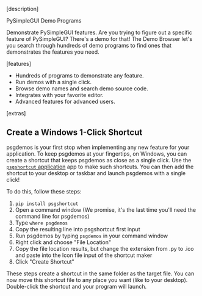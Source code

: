 
[description]

PySimpleGUI Demo Programs

Demonstrate PySimpleGUI features. Are you trying to figure out a
specific feature of PySimpleGUI? There's a demo for that! The Demo
Browser let's you search through hundreds of demo programs to find
ones that demonstrates the features you need.

[features]

* Hundreds of programs to demonstrate any feature.
* Run demos with a single click.
* Browse demo names and search demo source code.
* Integrates with your favorite editor.
* Advanced features for advanced users.

[extras]

## Create a Windows 1-Click Shortcut

psgdemos is your first stop when implementing any new feature for your
application. To keep psgdemos at your fingertips, on Windows, you can
create a shortcut that keeps psgdemos as close as a single click. Use
the [`psgshortcut` application](https://pypi.org/project/psgshortcut/)
app to make such shortcuts. You can then add the shortcut to your
desktop or taskbar and launch psgdemos with a single click!

To do this, follow these steps:

1. `pip install psgshortcut`
1. Open a command window (We promise, it's the last time you'll need the command line for psgdemos)
2. Type `where psgdemos`
3. Copy the resulting line into psgshortcut first input
4. Run psgdemos by typing `psgdemos` in your command window
5. Right click and choose "File Location"
6. Copy the file location results, but change the extension from .py to .ico and paste into the Icon file input of the shortcut maker
7. Click "Create Shortcut"

These steps create a shortcut in the same folder as the target file. You can now move this shortcut file to any place you want (like to your desktop). Double-click the shortcut and your program will launch.
